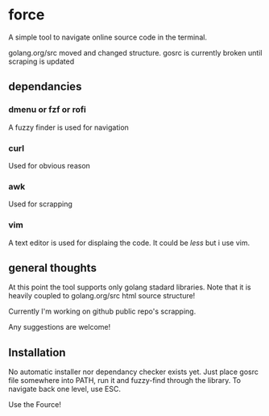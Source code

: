 # force

A simple tool to navigate online source code in the terminal.

golang.org/src moved and changed structure. gosrc is currently broken
until scraping is updated

## dependancies

### dmenu or fzf or rofi
A fuzzy finder is used for navigation

### curl
Used for obvious reason

### awk
Used for scrapping

### vim
A text editor is used for displaing the code. 
It could be _less_ but i use vim.

## general thoughts

At this point the tool supports only golang stadard libraries.
Note that it is heavily coupled to golang.org/src html source structure!

Currently I'm working on github public repo's scrapping.

Any suggestions are welcome!

## Installation

No automatic installer nor dependancy checker exists yet.
Just place gosrc file somewhere into PATH, run it and fuzzy-find through the
library. To navigate back one level, use ESC.

Use the Fource!
